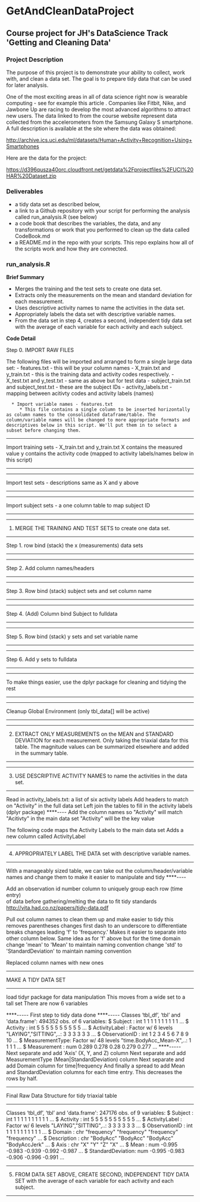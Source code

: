 GetAndCleanDataProject
======================

## Course project for JH's DataScience Track 'Getting and Cleaning Data'

### Project Description

The purpose of this project is to demonstrate your ability to collect, work with, and clean a data set. The goal is to prepare tidy data that can be used for later analysis.

One of the most exciting areas in all of data science right now is wearable computing - see for example this article . Companies like Fitbit, Nike, and Jawbone Up are racing to develop the most advanced algorithms to attract new users. The data linked to from the course website represent data collected from the accelerometers from the Samsung Galaxy S smartphone. A full description is available at the site where the data was obtained:

http://archive.ics.uci.edu/ml/datasets/Human+Activity+Recognition+Using+Smartphones

Here are the data for the project:

https://d396qusza40orc.cloudfront.net/getdata%2Fprojectfiles%2FUCI%20HAR%20Dataset.zip 

### Deliverables

* a tidy data set as described below, 
* a link to a Github repository with your script for performing the analysis called run_analysis.R (see below)
* a code book that describes the variables, the data, and any transformations or work that you performed to clean up the data called CodeBook.md
* a README.md in the repo with your scripts. This repo explains how all of the scripts work and how they are connected. 

### run_analysis.R 

__Brief Summary__
* Merges the training and the test sets to create one data set.
* Extracts only the measurements on the mean and standard deviation for each measurement. 
* Uses descriptive activity names to name the activities in the data set.
* Appropriately labels the data set with descriptive variable names. 
* From the data set in step 4, creates a second, independent tidy data set with the average of each variable for each activity and each subject.

__Code Detail__


Step 0. IMPORT RAW FILES

   The following files will be imported and arranged to form a single large data set: 
      - features.txt - this will be your column names
      - X_train.txt and y_train.txt - this is the training data and activity codes respectively.
      - X_test.txt and y_test.txt - same as above but for test data
      - subject_train.txt and subject_test.txt - these are the subject IDs
      - activity_labels.txt - mapping between acitivty codes and activity labels (names)


      * Import variable names - features.txt
         * This file contains a single column to be inserted horizontally as column names to the consolidated dataframe/table. The column/variable names will be changed to more appropriate formats and descriptives below in this script. We'll put them in to select a subset before changing them.


****
Import training sets - X_train.txt and y_train.txt
                        X contains the measured value
                        y contains the activity code (mapped to activity 
                          labels/names below in this script)
****

****
 Import test sets - descriptions same as X and y above
****

****
 Import subject sets - a one column table to map subject ID
****

****
 1. MERGE THE TRAINING AND TEST SETS to create one data set.
****
 Step 1. row bind (stack) the x (measurements) data sets
****

****
 Step 2. Add column names/headers
****

****
 Step 3. Row bind (stack) subject sets and set column name
****

****
 Step 4. (Add) Column bind Subject to fulldata
****

****
 Step 5. Row bind (stack) y sets and set variable name
****

****
 Step 6. Add y sets to fulldata 
****

****
 To make things easier, use the dplyr package for 
 cleaning and tidying the rest
****

****
 Cleanup Global Environment (only tbl_data[] will be active)
****

****
 2. EXTRACT ONLY MEASUREMENTS on the MEAN and STANDARD DEVIATION for 
 each measurement. Only taking the triaxial data for this table.
 The magnitude values can be summarized elsewhere and added in the summary
 table.
****

****
 3. USE DESCRIPTIVE ACTIVITY NAMES to name the activities in the data set.
****
 Read in activity_labels.txt: a list of six activity labels
 Add headers to match on "Activity" in the full data set
 Left join the tables to fill in the activity labels (dplyr package)
****----
 Add the column names so "Activity" will match "Acitivty" in the main data set
 "Activity" will be the key value

 The following code maps the Activity Labels to the main data set
 Adds a new column called ActivityLabel
****
 4. APPROPRIATELY LABEL THE DATA set with descriptive variable names. 
****
 With a manageably sized table, we can take out the column/header/variable 
 names and change them to make it easier to manipulate and tidy
****----

 Add an observation id number column to uniquely group each row (time entry)  
 of data before gathering/melting the data to fit tidy standards
 http://vita.had.co.nz/papers/tidy-data.pdf

 Pull out column names to clean them up and make easier to tidy
 this removes parentheses
 changes first dash to an underscore to differentiate breaks
 changes leading 'f' to 'frequency.' Makes it easier to separate into other column below.
 Same idea as for 'f' above but for the time domain change 'mean' to 'Mean' to maintain naming convention
 change 'std' to 'StandardDeviation' to maintain naming convention

 Replaced column names with new ones

****
 MAKE A TIDY DATA SET
****
 load tidyr package for data manipulation
 This moves from a wide set to a tall set 
 There are now 6 variables

****-----
 First step to tidy data done
****-----
 Classes ‘tbl_df’, ‘tbl’ and 'data.frame':        494352 obs. of  6 variables:
 $ Subject        : int  1 1 1 1 1 1 1 1 1 1 ...
 $ Activity       : int  5 5 5 5 5 5 5 5 5 5 ...
 $ ActivityLabel  : Factor w/ 6 levels "LAYING","SITTING",..: 3 3 3 3 3 3 ...
 $ ObservationID          : int  1 2 3 4 5 6 7 8 9 10 ...
 $ MeasurementType: Factor w/ 48 levels "time.BodyAcc_Mean-X",..: 1 1 1 1 ...
 $ Measurement    : num  0.289 0.278 0.28 0.279 0.277 ...
****-----
 Next separate and add 'Axis' (X, Y, and Z) column
 Next separate and add MeasurementType (Mean|StandardDeviation) column
 Next separate and add Domain column for time|frequency
 And finally a spread to add Mean and StandardDeviation columns for each time entry. This decreases the rows by half.

****
 Final Raw Data Structure for tidy triaxial table
****
 Classes ‘tbl_df’, ‘tbl’ and 'data.frame':        247176 obs. of  9 variables:
 $ Subject          : int  1 1 1 1 1 1 1 1 1 1 ...
 $ Activity         : int  5 5 5 5 5 5 5 5 5 5 ...
 $ ActivityLabel    : Factor w/ 6 levels "LAYING","SITTING",..: 3 3 3 3 3 3 ...
 $ ObservationID    : int  1 1 1 1 1 1 1 1 1 1 ...
 $ Domain           : chr  "frequency" "frequency" "frequency" "frequency" ...
 $ Description      : chr  "BodyAcc" "BodyAcc" "BodyAcc" "BodyAccJerk" ...
 $ Axis             : chr  "X" "Y" "Z" "X" ...
 $ Mean             : num  -0.995 -0.983 -0.939 -0.992 -0.987 ...
 $ StandardDeviation: num  -0.995 -0.983 -0.906 -0.996 -0.991 ...

****
 5. FROM DATA SET ABOVE, CREATE SECOND, INDEPENDENT TIDY DATA SET 
 with the average of each variable for each activity and each subject.
****